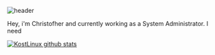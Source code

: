 ![header](https://capsule-render.vercel.app/api?type=rect&color=_#000000&height=70&section=header&text=KostLinux%20Junior%20IT%20Specialist&fontSize=50)

Hey, i'm Christofher and currently working as a System Administrator.
I need

[![KostLinux github stats](https://github-readme-stats.vercel.app/api?username=KostLinux&theme=tokyonight&show_icons=true&line_height=40)](https://github.com/anuraghazra/github-readme-stats)
